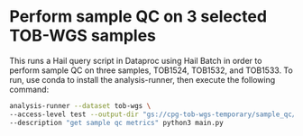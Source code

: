 # Perform sample QC on 3 selected TOB-WGS samples

This runs a Hail query script in Dataproc using Hail Batch in order to perform sample QC on three samples, TOB1524, TOB1532, and TOB1533. To run, use conda to install the analysis-runner, then execute the following command:

```sh
analysis-runner --dataset tob-wgs \
--access-level test --output-dir "gs://cpg-tob-wgs-temporary/sample_qc/v0" \
--description "get sample qc metrics" python3 main.py
```
